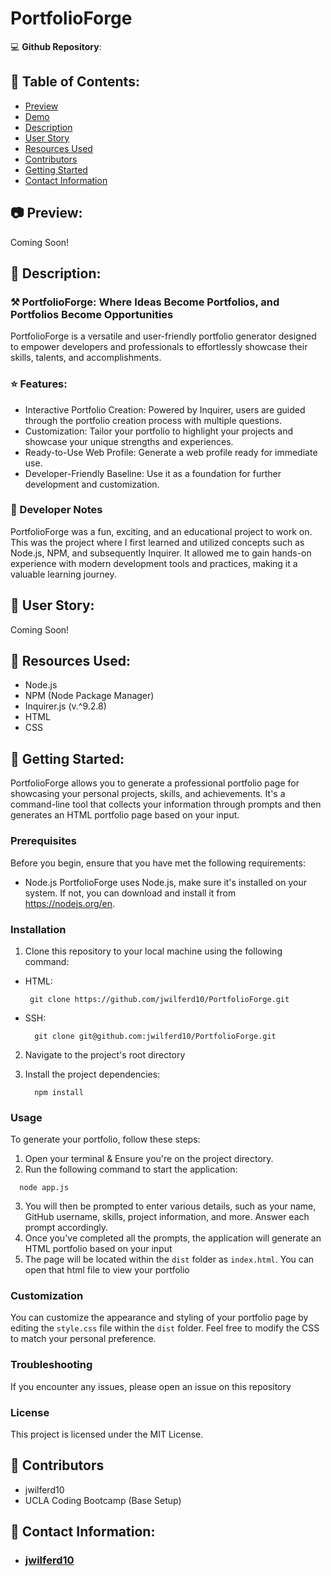 # PortfolioForge

:computer: **Github Repository**:

## :open_file_folder: Table of Contents:
  - [Preview](#camera-preview)
  - [Demo](#movie_camera-demo)
  - [Description](#wave-description)
  - [User Story](#book-user-story)
  - [Resources Used](#floppy_disk-resources-used)
  - [Contributors](#paperclip-contributors)
  - [Getting Started](#minidisc-getting-started)
  - [Contact Information](#e-mail-contact-information)

## :camera: Preview:
Coming Soon!

## :wave: Description: 
### :hammer_and_pick: PortfolioForge: Where Ideas Become Portfolios, and Portfolios Become Opportunities
PortfolioForge is a versatile and user-friendly portfolio generator designed to empower developers and professionals to effortlessly showcase their skills, talents, and accomplishments.

### :star: Features:
- Interactive Portfolio Creation: Powered by Inquirer, users are guided through the portfolio creation process with multiple questions.
- Customization: Tailor your portfolio to highlight your projects and showcase your unique strengths and experiences.
- Ready-to-Use Web Profile: Generate a web profile ready for immediate use.
- Developer-Friendly Baseline: Use it as a foundation for further development and customization.

### 💭 Developer Notes
PortfolioForge was a fun, exciting, and an educational project to work on. This was the project where I first learned and utilized concepts such as Node.js, NPM, and subsequently Inquirer. It allowed me to gain hands-on experience with modern development tools and practices, making it a valuable learning journey.

## :book: User Story:
Coming Soon!

## :floppy_disk: Resources Used:
- Node.js
- NPM (Node Package Manager)
- Inquirer.js (v.^9.2.8)
- HTML
- CSS

## :minidisc: Getting Started:
PortfolioForge allows you to generate a professional portfolio page for showcasing your personal projects, skills, and achievements. It's a command-line tool that collects your information through prompts and then generates an HTML portfolio page based on your input.

### Prerequisites
Before you begin, ensure that you have met the following requirements:
- Node.js
PortfolioForge uses Node.js, make sure it's installed on your system. If not, you can download and install it from https://nodejs.org/en.

### Installation
1. Clone this repository to your local machine using the following command:
- HTML:
  
   ```
    git clone https://github.com/jwilferd10/PortfolioForge.git
   ```
- SSH:
  
  ```
    git clone git@github.com:jwilferd10/PortfolioForge.git
  ```
2. Navigate to the project's root directory
3. Install the project dependencies:
   
   ```
     npm install
   ```
### Usage
To generate your portfolio, follow these steps:

1. Open your terminal & Ensure you're on the project directory.
2. Run the following command to start the application:
   
  ```
    node app.js
  ```
3. You will then be prompted to enter various details, such as your name, GitHub username, skills, project information, and more. Answer each prompt accordingly.
4. Once you've completed all the prompts, the application will generate an HTML portfolio based on your input
5. The page will be located within the `dist` folder as `index.html`. You can open that html file to view your portfolio

### Customization
You can customize the appearance and styling of your portfolio page by editing the `style.css` file within the `dist` folder. Feel free to modify the CSS to match your personal preference.

### Troubleshooting 
If you encounter any issues, please open an issue on this repository 

### License
This project is licensed under the MIT License.

## :paperclip: Contributors
- jwilferd10
- UCLA Coding Bootcamp (Base Setup)

  
## :e-mail: Contact Information:
- ### [jwilferd10](https://github.com/jwilferd10)
